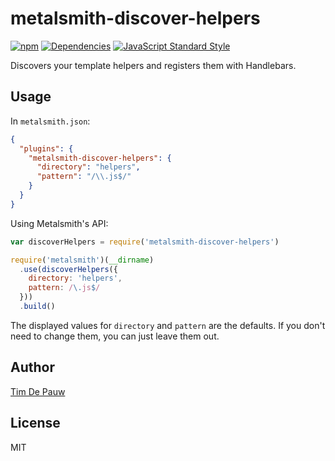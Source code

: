 # metalsmith-discover-helpers

[![npm](https://img.shields.io/npm/v/metalsmith-discover-helpers.svg)](https://www.npmjs.com/package/metalsmith-discover-helpers) [![Dependencies](https://img.shields.io/david/timdp/metalsmith-discover-helpers.svg)](https://david-dm.org/timdp/metalsmith-discover-helpers) [![JavaScript Standard Style](https://img.shields.io/badge/code%20style-standard-brightgreen.svg)](https://github.com/feross/standard)

Discovers your template helpers and registers them with Handlebars.

## Usage

In `metalsmith.json`:

```json
{
  "plugins": {
    "metalsmith-discover-helpers": {
      "directory": "helpers",
      "pattern": "/\\.js$/"
    }
  }
}
```

Using Metalsmith's API:

```js
var discoverHelpers = require('metalsmith-discover-helpers')

require('metalsmith')(__dirname)
  .use(discoverHelpers({
    directory: 'helpers',
    pattern: /\.js$/
  }))
  .build()
```

The displayed values for `directory` and `pattern` are the defaults. If you
don't need to change them, you can just leave them out.

## Author

[Tim De Pauw](https://tmdpw.eu/)

## License

MIT
